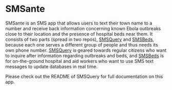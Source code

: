 # SMSante
SMSante is an SMS app that allows users to text their town name to a number and receive back information concerning known Ebola outbreaks close to their location and the presence of hospital beds near them. It consists of two parts (spread in two repos), [SMSQuery](https://github.com/pamela-wu/SMSQuery) and [SMSBeds](https://github.com/pamela-wu/SMSBeds), because each one serves a different group of people and thus needs its own phone number. [SMSQuery](https://github.com/pamela-wu/SMSQuery) is geared towards regular citizens who want to inquire after information regarding outbreaks and beds, and [SMSBeds]() is for on-the-ground hospital and aid workers who want to use SMS text messages to update databases in real time.

Please check out the README of SMSQuery for full documentation on this app.

